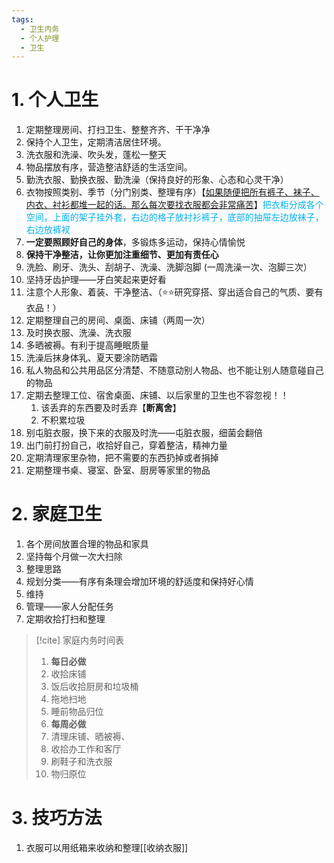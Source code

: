 ```yaml
---
tags:
  - 卫生内务
  - 个人护理
  - 卫生
---
```

# 1. 个人卫生
1. 定期整理房间、打扫卫生、整整齐齐、干干净净
2. 保持个人卫生，定期清洁居住环境。
3. 洗衣服和洗澡、吹头发，蓬松一整天
4. 物品摆放有序，营造整洁舒适的生活空间。
5. 勤洗衣服、勤换衣服、勤洗澡（保持良好的形象、心态和心灵干净）
6. 衣物按照类别、季节（分门别类、整理有序）【<u>如果随便把所有裤子、袜子、内衣、衬衫都堆一起的话。那么每次要找衣服都会非常痛苦</u>】<font color="#00b0f0">把衣柜分成各个空间，上面的架子挂外套，右边的格子放衬衫裤子，底部的抽屉左边放袜子，右边放裤衩</font>
7. **一定要照顾好自己的身体**，多锻炼多运动，保持心情愉悦
8. **保持干净整洁，让你更加注重细节、更加有责任心**
9. 洗脸、刷牙、洗头、刮胡子、洗澡、洗脚泡脚 (一周洗澡一次、泡脚三次）
10. 坚持牙齿护理——牙白笑起来更好看
11. 注意个人形象、着装、干净整洁、（⭐⭐研究穿搭、穿出适合自己的气质、要有衣品！）
12. 定期整理自己的房间、桌面、床铺（两周一次）
13. 及时换衣服、洗澡、洗衣服
14. 多晒被褥。有利于提高睡眠质量
15. 洗澡后抹身体乳、夏天要涂防晒霜
16. 私人物品和公共用品区分清楚、不随意动别人物品、也不能让别人随意碰自己的物品
17. 定期去整理工位、宿舍桌面、床铺、以后家里的卫生也不容忽视！！
	1. 该丢弃的东西要及时丢弃【**断离舍**】
	2. 不积累垃圾
18. 别屯脏衣服，换下来的衣服及时洗——屯脏衣服，细菌会翻倍
19. 出门前打扮自己，收拾好自己，穿着整洁，精神力量
20. 定期清理家里杂物，把不需要的东西扔掉或者捐掉
21. 定期整理书桌、寝室、卧室、厨房等家里的物品
# 2. 家庭卫生
1. 各个房间放置合理的物品和家具
2. 坚持每个月做一次大扫除
3. 整理思路
4. 规划分类——有序有条理会增加环境的舒适度和保持好心情
5. 维持
6. 管理——家人分配任务
7. 定期收拾打扫和整理

> [!cite] 家庭内务时间表
> 1. **每日必做**
> 	1. 收拾床铺
> 	2. 饭后收拾厨房和垃圾桶
> 	3. 拖地扫地
> 	4. 睡前物品归位
> 2. **每周必做**
> 	1. 清理床铺、晒被褥、
> 	2. 收拾办工作和客厅
> 	3. 刷鞋子和洗衣服
> 	4. 物归原位
# 3. 技巧方法
1. 衣服可以用纸箱来收纳和整理[[收纳衣服]]

